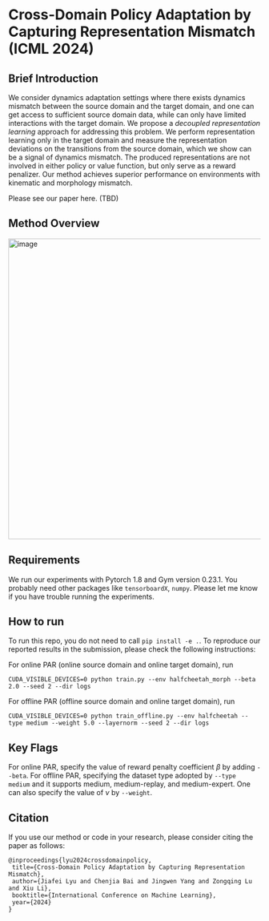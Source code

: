 # Cross-Domain Policy Adaptation by Capturing Representation Mismatch (ICML 2024)

## Brief Introduction
We consider dynamics adaptation settings where there exists dynamics mismatch between the source domain and the target domain, and one can get access to sufficient source domain data, while can only have limited interactions with the target domain. We propose a *decoupled representation learning* approach for addressing this problem. We perform representation learning only in the target domain and measure the representation deviations on the transitions from the source domain, which we show can be a signal of dynamics mismatch. The produced representations are not involved in either policy or value function, but only serve as a reward penalizer. Our method achieves superior performance on environments with kinematic and morphology mismatch.

Please see our paper here. (TBD)

## Method Overview

<img src="https://github.com/dmksjfl/PAR/blob/master/par.png" alt="image" width="600">

## Requirements

We run our experiments with Pytorch 1.8 and Gym version 0.23.1. You probably need other packages like `tensorboardX`, `numpy`. Please let me know if you have trouble running the experiments.

## How to run

To run this repo, you do not need to call `pip install -e .`. To reproduce our reported results in the submission, please check the following instructions:

For online PAR (online source domain and online target domain), run

```
CUDA_VISIBLE_DEVICES=0 python train.py --env halfcheetah_morph --beta 2.0 --seed 2 --dir logs
```

For offline PAR (offline source domain and online target domain), run

```
CUDA_VISIBLE_DEVICES=0 python train_offline.py --env halfcheetah --type medium --weight 5.0 --layernorm --seed 2 --dir logs
```

## Key Flags

For online PAR, specify the value of reward penalty coefficient $\beta$ by adding `--beta`. For offline PAR, specifying the dataset type adopted by `--type medium` and it supports medium, medium-replay, and medium-expert. One can also specify the value of $\nu$ by `--weight`.

## Citation

If you use our method or code in your research, please consider citing the paper as follows:
```
@inproceedings{lyu2024crossdomainpolicy,
 title={Cross-Domain Policy Adaptation by Capturing Representation Mismatch},
 author={Jiafei Lyu and Chenjia Bai and Jingwen Yang and Zongqing Lu and Xiu Li},
 booktitle={International Conference on Machine Learning},
 year={2024}
}
```
